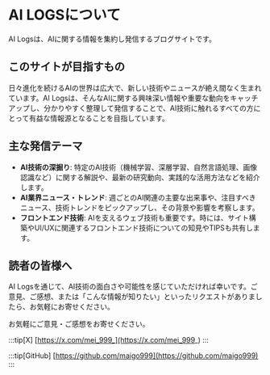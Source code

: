# AI LOGSについて

AI Logsは、AIに関する情報を集約し発信するブログサイトです。

## このサイトが目指すもの

日々進化を続けるAIの世界は広大で、新しい技術やニュースが絶え間なく生まれています。AI Logsは、そんなAIに関する興味深い情報や重要な動向をキャッチアップし、分かりやすく整理して発信することで、AI技術に触れるすべての方にとって有益な情報源となることを目指しています。

## 主な発信テーマ

*   **AI技術の深掘り**: 特定のAI技術（機械学習、深層学習、自然言語処理、画像認識など）に関する解説や、最新の研究動向、実践的な活用方法などを紹介します。
*   **AI業界ニュース・トレンド**: 週ごとのAI関連の主要な出来事や、注目すべきニュース、技術トレンドをピックアップし、その背景や影響を考察します。
*   **フロントエンド技術**: AIを支えるウェブ技術も重要です。時には、サイト構築やUI/UXに関連するフロントエンド技術についての知見やTIPSも共有します。

## 読者の皆様へ

AI Logsを通じて、AI技術の面白さや可能性を感じていただければ幸いです。ご意見、ご感想、または「こんな情報が知りたい」といったリクエストがありましたら、お気軽にお寄せください。

お気軽にご意見・ご感想をお寄せください。

:::tip[X]
[https://x.com/mei_999_](https://x.com/mei_999_)
:::

:::tip[GitHub]
[https://github.com/maigo999](https://github.com/maigo999)
:::
